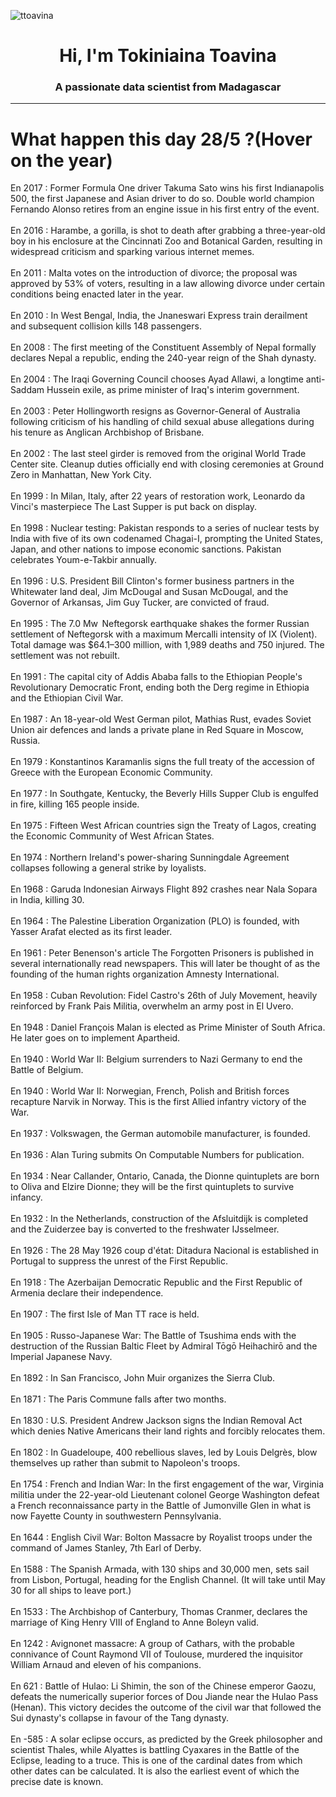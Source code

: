
<p align="left"> <img src="https://komarev.com/ghpvc/?username=ttoavina&label=Profile%20views&color=0e75b6&style=flat" alt="ttoavina" /> </p>
<h1 align="center">Hi, I'm Tokiniaina Toavina</h1>
<h3 align="center">A passionate data scientist from Madagascar</h3>
    
<hr/>
<h1> What happen this day 28/5 ?(Hover on the year)</h1>

En 2017 : Former Formula One driver Takuma Sato wins his first Indianapolis 500, the first Japanese and Asian driver to do so. Double world champion Fernando Alonso retires from an engine issue in his first entry of the event.
<br/><br/>
En 2016 : Harambe, a gorilla, is shot to death after grabbing a three-year-old boy in his enclosure at the Cincinnati Zoo and Botanical Garden, resulting in widespread criticism and sparking various internet memes.
<br/><br/>
En 2011 : Malta votes on the introduction of divorce; the proposal was approved by 53% of voters, resulting in a law allowing divorce under certain conditions being enacted later in the year.
<br/><br/>
En 2010 : In West Bengal, India, the Jnaneswari Express train derailment and subsequent collision kills 148 passengers.
<br/><br/>
En 2008 : The first meeting of the Constituent Assembly of Nepal formally declares Nepal a republic, ending the 240-year reign of the Shah dynasty.
<br/><br/>
En 2004 : The Iraqi Governing Council chooses Ayad Allawi, a longtime anti-Saddam Hussein exile, as prime minister of Iraq's interim government.
<br/><br/>
En 2003 : Peter Hollingworth resigns as Governor-General of Australia following criticism of his handling of child sexual abuse allegations during his tenure as Anglican Archbishop of Brisbane.
<br/><br/>
En 2002 : The last steel girder is removed from the original World Trade Center site. Cleanup duties officially end with closing ceremonies at Ground Zero in Manhattan, New York City.
<br/><br/>
En 1999 : In Milan, Italy, after 22 years of restoration work, Leonardo da Vinci's masterpiece The Last Supper is put back on display.
<br/><br/>
En 1998 : Nuclear testing: Pakistan responds to a series of nuclear tests by India with five of its own codenamed Chagai-I, prompting the United States, Japan, and other nations to impose economic sanctions. Pakistan celebrates Youm-e-Takbir annually.
<br/><br/>
En 1996 : U.S. President Bill Clinton's former business partners in the Whitewater land deal, Jim McDougal and Susan McDougal, and the Governor of Arkansas, Jim Guy Tucker, are convicted of fraud.
<br/><br/>
En 1995 : The 7.0 Mw  Neftegorsk earthquake shakes the former Russian settlement of Neftegorsk with a maximum Mercalli intensity of IX (Violent). Total damage was $64.1–300 million, with 1,989 deaths and 750 injured. The settlement was not rebuilt.
<br/><br/>
En 1991 : The capital city of Addis Ababa falls to the Ethiopian People's Revolutionary Democratic Front, ending both the Derg regime in Ethiopia and the Ethiopian Civil War.
<br/><br/>
En 1987 : An 18-year-old West German pilot, Mathias Rust, evades Soviet Union air defences and lands a private plane in Red Square in Moscow, Russia.
<br/><br/>
En 1979 : Konstantinos Karamanlis signs the full treaty of the accession of Greece with the European Economic Community.
<br/><br/>
En 1977 : In Southgate, Kentucky, the Beverly Hills Supper Club is engulfed in fire, killing 165 people inside.
<br/><br/>
En 1975 : Fifteen West African countries sign the Treaty of Lagos, creating the Economic Community of West African States.
<br/><br/>
En 1974 : Northern Ireland's power-sharing Sunningdale Agreement collapses following a general strike by loyalists.
<br/><br/>
En 1968 : Garuda Indonesian Airways Flight 892 crashes near Nala Sopara in India, killing 30.
<br/><br/>
En 1964 : The Palestine Liberation Organization (PLO) is founded, with Yasser Arafat elected as its first leader.
<br/><br/>
En 1961 : Peter Benenson's article The Forgotten Prisoners is published in several internationally read newspapers. This will later be thought of as the founding of the human rights organization Amnesty International.
<br/><br/>
En 1958 : Cuban Revolution: Fidel Castro's 26th of July Movement, heavily reinforced by Frank Pais Militia, overwhelm an army post in El Uvero.
<br/><br/>
En 1948 : Daniel François Malan is elected as Prime Minister of South Africa. He later goes on to implement Apartheid.
<br/><br/>
En 1940 : World War II: Belgium surrenders to Nazi Germany to end the Battle of Belgium.
<br/><br/>
En 1940 : World War II: Norwegian, French, Polish and British forces recapture Narvik in Norway. This is the first Allied infantry victory of the War.
<br/><br/>
En 1937 : Volkswagen, the German automobile manufacturer, is founded.
<br/><br/>
En 1936 : Alan Turing submits On Computable Numbers for publication.
<br/><br/>
En 1934 : Near Callander, Ontario, Canada, the Dionne quintuplets are born to Oliva and Elzire Dionne; they will be the first quintuplets to survive infancy.
<br/><br/>
En 1932 : In the Netherlands, construction of the Afsluitdijk is completed and the Zuiderzee bay is converted to the freshwater IJsselmeer.
<br/><br/>
En 1926 : The 28 May 1926 coup d'état: Ditadura Nacional is established in Portugal to suppress the unrest of the First Republic.
<br/><br/>
En 1918 : The Azerbaijan Democratic Republic and the First Republic of Armenia declare their independence.
<br/><br/>
En 1907 : The first Isle of Man TT race is held.
<br/><br/>
En 1905 : Russo-Japanese War: The Battle of Tsushima ends with the destruction of the Russian Baltic Fleet by Admiral Tōgō Heihachirō and the Imperial Japanese Navy.
<br/><br/>
En 1892 : In San Francisco, John Muir organizes the Sierra Club.
<br/><br/>
En 1871 : The Paris Commune falls after two months.
<br/><br/>
En 1830 : U.S. President Andrew Jackson signs the Indian Removal Act which denies Native Americans their land rights and forcibly relocates them.
<br/><br/>
En 1802 : In Guadeloupe, 400 rebellious slaves, led by Louis Delgrès, blow themselves up rather than submit to Napoleon's troops.
<br/><br/>
En 1754 : French and Indian War: In the first engagement of the war, Virginia militia under the 22-year-old Lieutenant colonel George Washington defeat a French reconnaissance party in the Battle of Jumonville Glen in what is now Fayette County in southwestern Pennsylvania.
<br/><br/>
En 1644 : English Civil War: Bolton Massacre by Royalist troops under the command of James Stanley, 7th Earl of Derby.
<br/><br/>
En 1588 : The Spanish Armada, with 130 ships and 30,000 men, sets sail from Lisbon, Portugal, heading for the English Channel. (It will take until May 30 for all ships to leave port.)
<br/><br/>
En 1533 : The Archbishop of Canterbury, Thomas Cranmer, declares the marriage of King Henry VIII of England to Anne Boleyn valid.
<br/><br/>
En 1242 : Avignonet massacre: A group of Cathars, with the probable connivance of Count Raymond VII of Toulouse, murdered the inquisitor William Arnaud and eleven of his companions.
<br/><br/>
En 621 : Battle of Hulao: Li Shimin, the son of the Chinese emperor Gaozu, defeats the numerically superior forces of Dou Jiande near the Hulao Pass (Henan). This victory decides the outcome of the civil war that followed the Sui dynasty's collapse in favour of the Tang dynasty.
<br/><br/>
En -585 : A solar eclipse occurs, as predicted by the Greek philosopher and scientist Thales, while Alyattes is battling Cyaxares in the Battle of the Eclipse, leading to a truce. This is one of the cardinal dates from which other dates can be calculated. It is also the earliest event of which the precise date is known.
<br/><br/>
